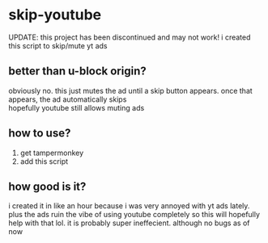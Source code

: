 # skip-youtube
UPDATE: this project has been discontinued and may not work!
i created this script to skip/mute yt ads
## better than u-block origin?
obviously no. this just mutes the ad until a skip button appears. once that appears, the ad automatically skips\
hopefully youtube still allows muting ads 

## how to use?
1. get tampermonkey
2. add this script

## how good is it?
i created it in like an hour because i was very annoyed with yt ads lately. plus the ads ruin the vibe of using youtube completely so this will hopefully help with that lol. it is probably super ineffecient. although no bugs as of now
